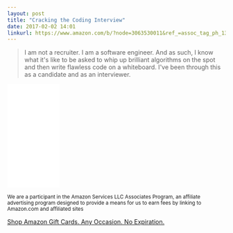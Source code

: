 ```yaml
---
layout: post
title: "Cracking the Coding Interview"
date: 2017-02-02 14:01
linkurl: https://www.amazon.com/b/?node=3063530011&ref_=assoc_tag_ph_1394216334436&_encoding=UTF8&camp=1789&creative=9325&linkCode=pf4&tag=rachelslurs-20&linkId=56c70ff99160a5da56688e88fa57d0e0
---
```


> I am not a recruiter. I am a software engineer. And as such, I know what it's like to be asked to whip up brilliant algorithms on the spot and then write flawless code on a whiteboard. I've been through this as a candidate and as an interviewer.


<iframe style="width:120px;height:240px;" marginwidth="0" marginheight="0" scrolling="no" frameborder="0" src="//ws-na.amazon-adsystem.com/widgets/q?ServiceVersion=20070822&OneJS=1&Operation=GetAdHtml&MarketPlace=US&source=ac&ref=qf_sp_asin_til&ad_type=product_link&tracking_id=rachelslurs-20&marketplace=amazon&region=US&placement=0984782850&asins=0984782850&linkId=251ed760909fa924963f4244cee69364&show_border=true&link_opens_in_new_window=true&price_color=333333&title_color=0066c0&bg_color=ffffff">
    </iframe>

<small>We are a participant in the Amazon Services LLC Associates Program, an affiliate advertising program designed to provide a means for us to earn fees by linking to Amazon.com and affiliated sites</small>

<a target="_blank" href="https://www.amazon.com/b/?node=3063530011&ref_=assoc_tag_ph_1394216334436&_encoding=UTF8&camp=1789&creative=9325&linkCode=pf4&tag=rachelslurs-20&linkId=56c70ff99160a5da56688e88fa57d0e0">Shop Amazon Gift Cards. Any Occasion. No Expiration.</a><img src="//ir-na.amazon-adsystem.com/e/ir?t=rachelslurs-20&l=pf4&o=1" width="1" height="1" border="0" alt="" style="border:none !important; margin:0px !important;" />
